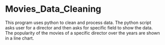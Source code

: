 # Movies_Data_Cleaning

This program uses python to clean and process data. The python script asks user for a director and then asks for specific field to show the data.
The popularity of the movies of a specific director over the years are shown in a line chart.
